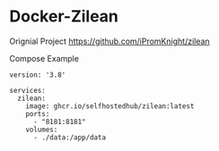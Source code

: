 # Docker-Zilean

Orignial Project https://github.com/iPromKnight/zilean

Compose Example 

```
version: '3.8'

services:
  zilean:
    image: ghcr.io/selfhostedhub/zilean:latest
    ports:
      - "8181:8181"
    volumes:
      - ./data:/app/data
```

